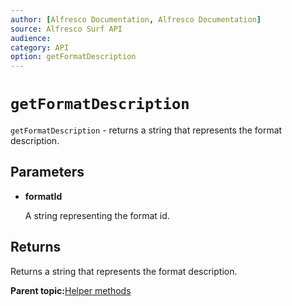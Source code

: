 ```yaml
---
author: [Alfresco Documentation, Alfresco Documentation]
source: Alfresco Surf API
audience: 
category: API
option: getFormatDescription
---
```


# `getFormatDescription`

`getFormatDescription` - returns a string that represents the format description.

## Parameters

-   **formatId**

    A string representing the format id.


## Returns

Returns a string that represents the format description.

**Parent topic:**[Helper methods](../references/APISurf-ScriptSiteData-Helper-helper.md)

